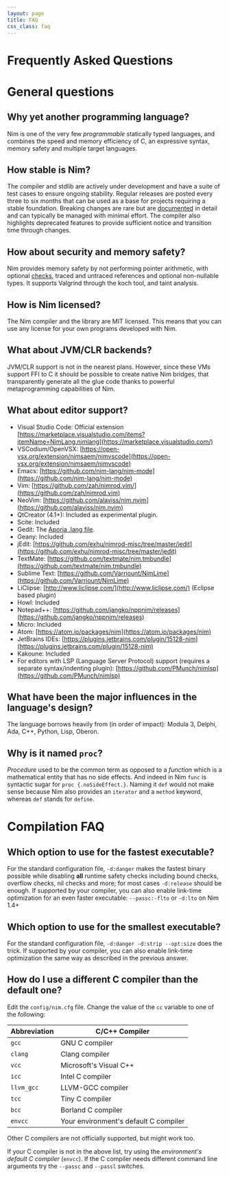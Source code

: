 ```yaml
---
layout: page
title: FAQ
css_class: faq
---
```


<h1 class="text-centered page-title main-heading">Frequently Asked Questions</h1>

# General questions

## Why yet another programming language?

Nim is one of the very few _programmable_ statically typed languages, and
combines the speed and memory efficiency of C, an expressive syntax,
memory safety and multiple target languages.

## How stable is Nim?

The compiler and stdlib are actively under development and have a suite of test
cases to ensure ongoing stability. Regular releases are posted every three to
six months that can be used as a base for projects requiring a stable foundation.
Breaking changes are rare but are [documented](https://nim-lang.org/blog/2018/03/01/version-0180-released.html)
in detail and can typically be managed with minimal effort. The compiler also
highlights deprecated features to provide sufficient notice and transition time
through changes.


## How about security and memory safety?

Nim provides memory safety by not performing pointer arithmetic, with
optional [checks](https://nim-lang.org/docs/manual.html#pragmas-compilation-option-pragmas), traced and untraced references and optional non-nullable types.
It supports Valgrind through the koch tool, and taint analysis.

## How is Nim licensed?

The Nim compiler and the library are MIT licensed.
This means that you can use any license for your own programs developed with
Nim.

## What about JVM/CLR backends?

JVM/CLR support is not in the nearest plans. However, since these VMs support FFI to C
it should be possible to create native Nim bridges, that transparently generate all the
glue code thanks to powerful metaprogramming capabilities of Nim.

## What about editor support?

- Visual Studio Code: Official extension [https://marketplace.visualstudio.com/items?itemName=NimLang.nimlang](https://marketplace.visualstudio.com/)
- VSCodium/OpenVSX: [https://open-vsx.org/extension/nimsaem/nimvscode](https://open-vsx.org/extension/nimsaem/nimvscode)
- Emacs: [https://github.com/nim-lang/nim-mode](https://github.com/nim-lang/nim-mode)
- Vim: [https://github.com/zah/nimrod.vim/](https://github.com/zah/nimrod.vim)
- NeoVim: [https://github.com/alaviss/nim.nvim](https://github.com/alaviss/nim.nvim)
- QtCreator (4.1+): Included as experimental plugin.
- Scite: Included
- Gedit: The [Aporia .lang file](https://github.com/nim-lang/Aporia/blob/master/share/gtksourceview-2.0/language-specs/nim.lang).
- Geany: Included
- jEdit: [https://github.com/exhu/nimrod-misc/tree/master/jedit](https://github.com/exhu/nimrod-misc/tree/master/jedit)
- TextMate: [https://github.com/textmate/nim.tmbundle](https://github.com/textmate/nim.tmbundle)
- Sublime Text: [https://github.com/Varriount/NimLime](https://github.com/Varriount/NimLime)
- LiClipse: [http://www.liclipse.com/](http://www.liclipse.com/) (Eclipse based plugin)
- Howl: Included
- Notepad++: [https://github.com/jangko/nppnim/releases](https://github.com/jangko/nppnim/releases)
- Micro: Included
- Atom: [https://atom.io/packages/nim](https://atom.io/packages/nim)
- JetBrains IDEs: [https://plugins.jetbrains.com/plugin/15128-nim](https://plugins.jetbrains.com/plugin/15128-nim)
- Kakoune: Included
- For editors with LSP (Language Server Protocol) support (requires a separate syntax/indenting plugin): [https://github.com/PMunch/nimlsp](https://github.com/PMunch/nimlsp)

## What have been the major influences in the language's design?

The language borrows heavily from (in order of impact): Modula 3, Delphi,
Ada, C++, Python, Lisp, Oberon.

## Why is it named ``proc``?

*Procedure* used to be the common term as opposed to a *function* which is a
mathematical entity that has no side effects. And indeed in Nim ``func``
is syntactic sugar for ``proc {.noSideEffect.}``. Naming it ``def`` would not
make sense because Nim also provides an ``iterator`` and a ``method`` keyword,
whereas ``def`` stands for ``define``.


# Compilation FAQ

## Which option to use for the fastest executable?

For the standard configuration file, ``-d:danger`` makes the fastest binary possible
while disabling **all** runtime safety checks including bound checks, overflow checks, 
nil checks and more; for most cases ``-d:release`` should
be enough. If supported by your compiler, you can also enable link-time optimization 
for an even faster executable: ``--passc:-flto`` or ``-d:lto`` on Nim 1.4+

## Which option to use for the smallest executable?

For the standard configuration file, ``-d:danger -d:strip --opt:size`` does the trick.
If supported by your compiler, you can also enable link-time optimization
the same way as described in the previous answer.

## How do I use a different C compiler than the default one?

Edit the ``config/nim.cfg`` file.
Change the value of the ``cc`` variable to one of the following:

| Abbreviation | C/C++ Compiler                          |
| ---------------- | --------------------------------------------|
|``gcc``           | GNU C compiler                              |
|``clang``         | Clang compiler                              |
|``vcc``           | Microsoft's Visual C++                      |
|``icc``           | Intel C compiler                            |
|``llvm_gcc``      | LLVM-GCC compiler                           |
|``tcc``           | Tiny C compiler                             |
|``bcc``           | Borland C compiler                          |
|``envcc``         | Your environment's default C compiler       |


Other C compilers are not officially supported, but might work too.

If your C compiler is not in the above list, try using the
*environment's default C compiler* (``envcc``). If the C compiler needs
different command line arguments try the ``--passc`` and ``--passl`` switches.
